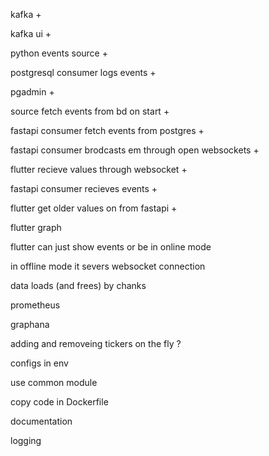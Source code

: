 kafka +

kafka ui +

python events source + 

postgresql consumer logs events +

pgadmin +

source fetch events from bd on start +

fastapi consumer fetch events from postgres +

fastapi consumer brodcasts em through open websockets +

flutter recieve values through websocket +

fastapi consumer recieves events +

flutter get older values on from fastapi +

flutter graph

flutter can just show events or be in online mode

in offline mode it severs websocket connection

data loads (and frees) by chanks

prometheus

graphana

adding and removeing tickers on the fly ?

configs in env

use common module

copy code in Dockerfile

documentation

logging